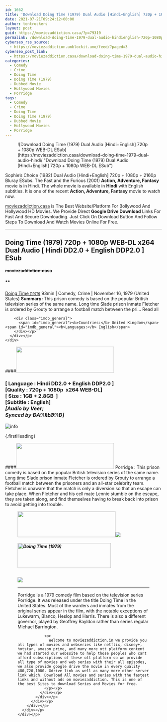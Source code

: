 ```yaml
---
id: 1662
title: 'Download Doing Time (1979) Dual Audio [Hindi+English] 720p + 1080p WEB-DL ESub'
date: 2021-07-21T09:24:12+00:00
author: tentrockers
layout: post
guid: https://moviezaddiction.casa/?p=79310
permalink: /download-doing-time-1979-dual-audio-hindienglish-720p-1080p-web-dl-esub/
cyberseo_rss_source:
  - https://moviezaddiction.unblockit.uno/feed/?paged=3
cyberseo_post_link:
  - https://moviezaddiction.casa/download-doing-time-1979-dual-audio-hindi/
categories:
  - Comedy
  - Crime
  - Doing Time
  - Doing Time (1979)
  - Dubbed Movie
  - Hollywood Movies
  - Porridge
tags:
  - Comedy
  - Crime
  - Doing Time
  - Doing Time (1979)
  - Dubbed Movie
  - Hollywood Movies
  - Porridge
---
```

<figure class="entry-thumbnail">![Download Doing Time (1979) Dual Audio [Hindi+English] 720p + 1080p WEB-DL ESub](https://moviezaddiction.casa/download-doing-time-1979-dual-audio-hindi/ "Download Doing Time (1979) Dual Audio [Hindi+English] 720p + 1080p WEB-DL ESub") </figure> 

Sophie’s Choice (1982) Dual Audio [Hindi+English] 720p + 1080p + 2160p Bluray ESubs. The Fast and the Furious (2001) **Action, Adventure, Fantasy** movie is in Hindi. The whole movie is available in **Hindi** with English subtitles. It is one of the recent **Action, Adventure, Fantasy** movie to watch now.

[moviezaddiction.casa](https://moviezaddiction.casa) is The Best Website/Platform For Bollywood And Hollywood HD Movies. We Provide Direct **Google Drive Download** Links For Fast And Secure Downloading. Just Click On Download Button And Follow Steps To Download And Watch Movies Online For Free.

* * *

## <span>Doing Time (1979) 720p + 1080p WEB-DL x264 Dual Audio [ Hindi DD2.0 + English DDP2.0 ] ESub</span>

#### <span>~~moviezaddiction.casa~~</span>

#### **</p> 

<div class="imdb_container">
  <div>
    <div class="imdb_dark">
      <div class="imdb_right">
        <span id="movie_title"><a href="https://www.imdb.com/title/tt0079738" target="_blank" rel="noopener">Doing Time<small> (1979)</small></a></span> <span id="genres">93min | Comedy, Crime | November 16, 1979 (United States)</span> <span id="summary"><b>Summary: </b>This prison comedy is based on the popular British television series of the same name. Long time Slade prison inmate Fletcher is ordered by Grouty to arrange a football match between the pri&#8230; Read all</span> </p> 
        
        <div class="imdb_general">
          <span id="imdb_general"><b>Countries:</b> United Kingdom</span><span id="imdb_general"><b>Languages:</b> English</span>
        </div></p>
      </div></p>
    </div>
  </div>
</div>

</b></h4> 

####<img loading="lazy" class="aligncenter" src="https:///moviezaddiction.casa/wp-content/uploads/2018/02/Media-Info.png?zoom=0.8099999785423279&resize=315%2C83&ssl=1" srcset="https://moviezaddiction.casa//wp-content/uploads/2018/02/Media-Info.png?zoom=0.8999999761581421&resize=315%2C83&ssl=1" width="315" height="83" /> 

### <span><span><strong>[ Language : Hindi DD2.0 + English DDP2.0</strong>&nbsp;]</span><br /><span>[Quality : 720p + 1080p&nbsp; x264 WEB-DL]</span><br /><span>[ Size : 1GB + 2.8GB&nbsp; ]</span><br /><span>[Subtitle : English]<br /></span></span><span><em>[Audio by Veer;<br />Synced by Đ₳ℜҟŁØℜĐ]</em></span>  
<img src="https://i.imgur.com/AusysgD.png" alt="info" usemap="#workmap" /> </p> 

<map name="workmap">
  <area alt="imdb" coords="0,0,80,40" shape="rect" href="https://www.imdb.com/title/tt0079738/" target="_blank" />
  
  <area alt="youtube" coords="100,0,180,40" shape="rect" href="https://www.youtube.com/watch?v=E-byWYRQmh0" target="_blank" />
</map> {.firstHeading}

####<img loading="lazy" class="aligncenter" src="https://moviezaddiction.casa//wp-content/uploads/2018/02/Plot.jpeg?zoom=0.8099999785423279&resize=315%2C83&ssl=1" srcset="https://moviezaddiction.casa//wp-content/uploads/2018/02/Plot.jpeg?zoom=0.8999999761581421&resize=315%2C83&ssl=1" width="315" height="83" /> <span>Porridge : This prison comedy is based on the popular British television series of the same name. Long time Slade prison inmate Fletcher is ordered by Grouty to arrange a football match between the prisoners and an all-star celebrity team. Fletcher is unaware that the match is only a diversion so that an escape can take place. When Fletcher and his cell mate Lennie stumble on the escape, they are taken along, and find themselves having to break back into prison to avoid getting into trouble.</span>

<div class="wp-block-image">
  <figure class="aligncenter is-resized"><img loading="lazy" class="aligncenter" src="https://i1.wp.com/moviezaddiction.casa/wp-content/uploads/2018/02/Screenshots-Button.png?zoom=0.8099999785423279&resize=315%2C83&ssl=1" srcset="https://moviezaddiction.casa//wp-content/uploads/2018/02/Screenshots-Button.png?zoom=0.8999999761581421&resize=315%2C83&ssl=1" width="315" height="83" /><img src="https://1.bp.blogspot.com/-8ZBw6jgn5D4/YPflpeyc0ZI/AAAAAAAAE0A/F3jPeaZuCyMzsOCY5Th85kqJRTXEfHJhgCLcBGAsYHQ/s16000/Porridge%2B%25281979%2529%2B1080p%2BWEB-DL%2Bx264%2BDual%2BAudio%2B%255B%2BHindi%2BDD2.0%2B%252B%2BEnglish%2BDDP2.0%2B%255D%2BESub%2B2.79GB%2B%255Bwww.MoviezAddiction.casa%255D_s.jpg" /> </p> 
  
  <h4 class="summary_text">
    <em><img loading="lazy" class="aligncenter" src="https://i2.wp.com/moviezaddiction.casa/wp-content/uploads/2018/02/Download-Button-1.png?zoom=0.8099999785423279&resize=300%2C80&ssl=1" srcset="https://i2.wp.com/moviezaddiction.casa/wp-content/uploads/2018/02/Download-Button-1.png?zoom=0.8999999761581421&resize=300%2C80&ssl=1" alt="Doing Time (1979)" width="300" height="80" /></em>
  </h4>
  
  <h2>
    <img class="aligncenter" src="https://i.imgur.com/Ds7bb.gif" />
  </h2>
  
  <hr />
  
  <div class="mod" data-md="50" data-hveid="250" data-ved="0ahUKEwi-7dnvqo7WAhXLsFQKHTILBKEQkCkI-gEoAzAn">
    <div class="_cgc kno-fb-ctx" data-hveid="251" data-ved="0ahUKEwi-7dnvqo7WAhXLsFQKHTILBKEQziAI-wEoADAn">
      <div class="r-iH9cFH0n0MiE">
        <div class="mod" data-md="50" data-hveid="228" data-ved="0ahUKEwjniJq86tTWAhULK48KHU9mChkQkCkI5AEoBDAh">
          <div class="_cgc kno-fb-ctx" data-hveid="229" data-ved="0ahUKEwjniJq86tTWAhULK48KHU9mChkQziAI5QEoADAh">
            <div class="r-iwKCMzMr_HBQ">
              <div class="overviewContainer ng-star-inserted">
                <p>
                  Porridge is a 1979 comedy film based on the television series Porridge. It was released under the title Doing Time in the United States. Most of the warders and inmates from the original series appear in the film, with the notable exceptions of Lukewarm, Blanco, Heslop and Harris. There is also a different governor, played by Geoffrey Bayldon rather than series regular Michael Barrington.
                </p>
                
                <p>
                  Welcome to moviezaddiction.in we provide you all types of movies and webseries like netflix, disney+, hotstar, amazon prime, and many more ott platform content we had started our webssite to help those peoples who cant afford subscriptions of these ott platform so we provide all type of movies and web series with their all episodes, we also provide google drive the movie in every quality 480,720,1080. Gdrive link as well as many more other server link which. Download All movies and series with the fastest links and without ads on moviezaddiction. This is one of the best Sites to download Series and Movies for free.
                </p></p>
              </div></p>
            </div></p>
          </div></p>
        </div></p>
      </div></p>
    </div></p>
  </div></figure>
</div>